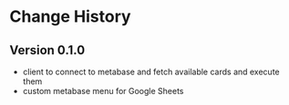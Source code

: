 # Change History

## Version 0.1.0

- client to connect to metabase and fetch available cards and execute them
- custom metabase menu for Google Sheets
